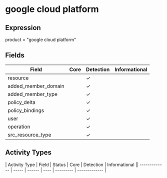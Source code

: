 google cloud platform
=====================

Expression
----------

product = "google cloud platform"

Fields
------

| Field               | Core | Detection | Informational |
| ------------------- | ---- | --------- | ------------- |
| resource            |      | &#10003;  |               |
| added_member_domain |      | &#10003;  |               |
| added_member_type   |      | &#10003;  |               |
| policy_delta        |      | &#10003;  |               |
| policy_bindings     |      | &#10003;  |               |
| user                |      | &#10003;  |               |
| operation           |      | &#10003;  |               |
| src_resource_type   |      | &#10003;  |               |

Activity Types
--------------

| Activity Type | Field | Status | Core | Detection | Informational || ------------- | ----- | ------ | ---- | --------- | ------------- |


